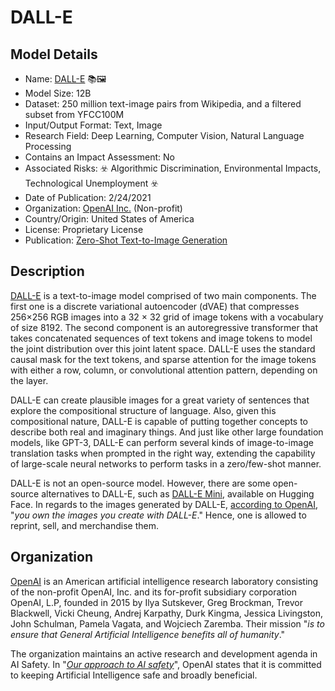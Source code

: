 # DALL-E

## Model Details

- Name: [DALL-E](https://openai.com/blog/dall-e/) 📚🖼️
- Model Size: 12B
- Dataset: 250 million text-image pairs from Wikipedia, and a filtered subset from YFCC100M
- Input/Output Format: Text, Image
- Research Field: Deep Learning, Computer Vision, Natural Language Processing
- Contains an Impact Assessment: No
- Associated Risks: ☣️ Algorithmic Discrimination, Environmental Impacts, Technological Unemployment ☣️
- Date of Publication: 2/24/2021
- Organization: [OpenAI Inc.](https://openai.com/) (Non-profit)
- Country/Origin: United States of America
- License: Proprietary License
- Publication: [Zero-Shot Text-to-Image Generation](https://arxiv.org/abs/2102.12092)

## Description

[DALL-E](https://openai.com/blog/dall-e/) is a text-to-image model comprised of two main components. The first one is a discrete variational autoencoder (dVAE) that compresses 256×256 RGB images into a 32 × 32 grid of image tokens with a vocabulary of size 8192. The second component is an autoregressive transformer that takes concatenated sequences of text tokens and image tokens to model the joint distribution over this joint latent space. DALL-E uses the standard causal mask for the text tokens, and sparse attention for the image tokens with either a row, column, or convolutional attention pattern, depending on the layer.

DALL-E can create plausible images for a great variety of sentences that explore the compositional structure of language. Also, given this compositional nature, DALL-E is capable of putting together concepts to describe both real and imaginary things. And just like other large foundation models, like GPT-3, DALL-E can perform several kinds of image-to-image translation tasks when prompted in the right way, extending the capability of large-scale neural networks to perform tasks in a zero/few-shot manner.

DALL-E is not an open-source model. However, there are some open-source alternatives to DALL-E, such as [DALL-E Mini](https://huggingface.co/dalle-mini/dalle-mini), available on Hugging Face. In regards to the images generated by DALL-E, [according to OpenAI](https://help.openai.com/en/articles/6425277-can-i-sell-images-i-create-with-dall-e), "_you own the images you create with DALL-E_." Hence, one is allowed to reprint, sell, and merchandise them.

## Organization

[OpenAI](https://openai.com/) is an American artificial intelligence research laboratory consisting of the non-profit OpenAI, Inc. and its for-profit subsidiary corporation OpenAI, L.P, founded in 2015 by Ilya Sutskever, Greg Brockman, Trevor Blackwell, Vicki Cheung, Andrej Karpathy, Durk Kingma, Jessica Livingston, John Schulman, Pamela Vagata, and Wojciech Zaremba. Their mission "_is to ensure that General Artificial Intelligence benefits all of humanity_."  
  
The organization maintains an active research and development agenda in AI Safety. In "_[Our approach to AI safety](https://openai.com/blog/our-approach-to-ai-safety)_", OpenAI states that it is committed to keeping Artificial Intelligence safe and broadly beneficial. 

